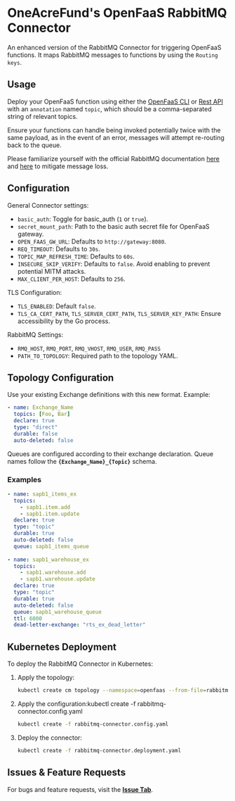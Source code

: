 # OneAcreFund's OpenFaaS RabbitMQ Connector

An enhanced version of the RabbitMQ Connector for triggering OpenFaaS functions. It maps RabbitMQ messages to functions by using the `Routing keys`.

## Usage

Deploy your OpenFaaS function using either the [OpenFaaS CLI](https://github.com/openfaas/faas-cli) or [Rest API](https://github.com/openfaas/faas/tree/master/api-docs) with an `annotation` named `topic`, which should be a comma-separated string of relevant topics. 

Ensure your functions can handle being invoked potentially twice with the same payload, as in the event of an error, messages will attempt re-routing back to the queue.

Please familiarize yourself with the official RabbitMQ documentation [here](https://www.rabbitmq.com/production-checklist.html) and [here](https://www.rabbitmq.com/monitoring.html) to mitigate message loss.

## Configuration

General Connector settings:
- `basic_auth`: Toggle for basic_auth (`1` or `true`).
- `secret_mount_path`: Path to the basic auth secret file for OpenFaaS gateway.
- `OPEN_FAAS_GW_URL`: Defaults to `http://gateway:8080`.
- `REQ_TIMEOUT`: Defaults to `30s`.
- `TOPIC_MAP_REFRESH_TIME`: Defaults to `60s`.
- `INSECURE_SKIP_VERIFY`: Defaults to `false`. Avoid enabling to prevent potential MITM attacks.
- `MAX_CLIENT_PER_HOST`: Defaults to `256`.

TLS Configuration:
- `TLS_ENABLED`: Default `false`.
- `TLS_CA_CERT_PATH`, `TLS_SERVER_CERT_PATH`, `TLS_SERVER_KEY_PATH`: Ensure accessibility by the Go process.

RabbitMQ Settings:
- `RMQ_HOST`, `RMQ_PORT`, `RMQ_VHOST`, `RMQ_USER`, `RMQ_PASS`
- `PATH_TO_TOPOLOGY`: Required path to the topology YAML.

## Topology Configuration

Use your existing Exchange definitions with this new format. Example:

```yaml
- name: Exchange_Name
  topics: [Foo, Bar]
  declare: true
  type: "direct"
  durable: false
  auto-deleted: false
```

Queues are configured according to their exchange declaration. Queue names follow the **`{Exchange_Name}_{Topic}`** schema.

### **Examples**

```yaml
- name: sapb1_items_ex
  topics:
    - sapb1.item.add
    - sapb1.item.update
  declare: true
  type: "topic"
  durable: true
  auto-deleted: false
  queue: sapb1_items_queue
 
- name: sapb1_warehouse_ex
  topics:
    - sapb1.warehouse.add
    - sapb1.warehouse.update
  declare: true
  type: "topic"
  durable: true
  auto-deleted: false
  queue: sapb1_warehouse_queue
  ttl: 6000
  dead-letter-exchange: "rts_ex_dead_letter"

```

## **Kubernetes Deployment**

To deploy the RabbitMQ Connector in Kubernetes:

1. Apply the topology:
    
    ```bash
    kubectl create cm topology --namespace=openfaas --from-file=rabbitmq-connector.topology.yaml
    
    ```
    
2. Apply the configuration:kubectl create -f rabbitmq-connector.config.yaml

    
    ```bash
    kubectl create -f rabbitmq-connector.config.yaml
    ```
    
3. Deploy the connector:
    
    ```bash
    kubectl create -f rabbitmq-connector.deployment.yaml
    
    ```
    

## **Issues & Feature Requests**

For bugs and feature requests, visit the **[Issue Tab](https://github.com/OneAcreFund/rabbitmq-connector/issues)**.